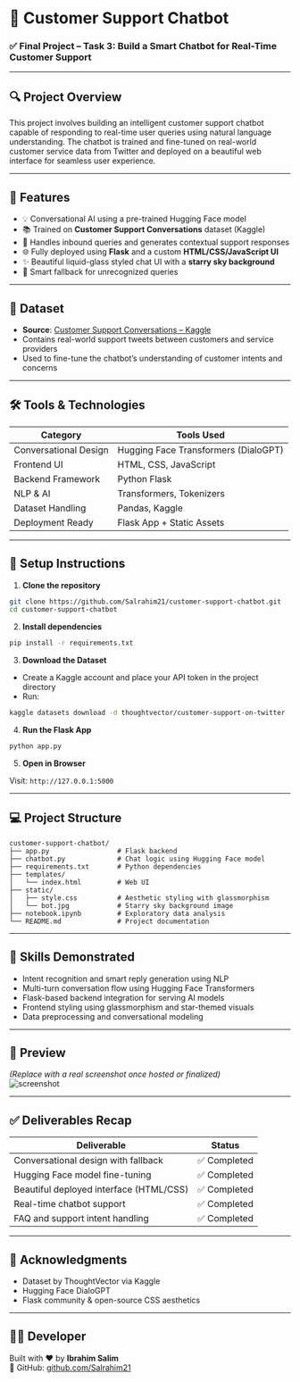 
# 💬 Customer Support Chatbot

### ✅ Final Project – Task 3: Build a Smart Chatbot for Real-Time Customer Support

---

## 🔍 Project Overview

This project involves building an intelligent customer support chatbot capable of responding to real-time user queries using natural language understanding. The chatbot is trained and fine-tuned on real-world customer service data from Twitter and deployed on a beautiful web interface for seamless user experience.

---

## 🚀 Features

- 💡 Conversational AI using a pre-trained Hugging Face model  
- 📚 Trained on **Customer Support Conversations** dataset (Kaggle)  
- 🧠 Handles inbound queries and generates contextual support responses  
- 🌐 Fully deployed using **Flask** and a custom **HTML/CSS/JavaScript UI**  
- ✨ Beautiful liquid-glass styled chat UI with a **starry sky background**  
- 🔁 Smart fallback for unrecognized queries  

---

## 📂 Dataset

- **Source**: [Customer Support Conversations – Kaggle](https://www.kaggle.com/datasets/thoughtvector/customer-support-on-twitter)  
- Contains real-world support tweets between customers and service providers  
- Used to fine-tune the chatbot’s understanding of customer intents and concerns  

---

## 🛠 Tools & Technologies

| Category             | Tools Used |
|----------------------|------------|
| Conversational Design| Hugging Face Transformers (DialoGPT) |
| Frontend UI          | HTML, CSS, JavaScript |
| Backend Framework    | Python Flask |
| NLP & AI             | Transformers, Tokenizers |
| Dataset Handling     | Pandas, Kaggle |
| Deployment Ready     | Flask App + Static Assets |

---

## 🧰 Setup Instructions

1. **Clone the repository**

```bash
git clone https://github.com/Salrahim21/customer-support-chatbot.git
cd customer-support-chatbot
```

2. **Install dependencies**

```bash
pip install -r requirements.txt
```

3. **Download the Dataset**

- Create a Kaggle account and place your API token in the project directory
- Run:

```bash
kaggle datasets download -d thoughtvector/customer-support-on-twitter
```

4. **Run the Flask App**

```bash
python app.py
```

5. **Open in Browser**

Visit: `http://127.0.0.1:5000`

---

## 💻 Project Structure

```
customer-support-chatbot/
├── app.py                 # Flask backend
├── chatbot.py             # Chat logic using Hugging Face model
├── requirements.txt       # Python dependencies
├── templates/
│   └── index.html         # Web UI
├── static/
│   ├── style.css          # Aesthetic styling with glassmorphism
│   └── bot.jpg            # Starry sky background image
├── notebook.ipynb         # Exploratory data analysis
└── README.md              # Project documentation
```

---

## 🧠 Skills Demonstrated

- Intent recognition and smart reply generation using NLP  
- Multi-turn conversation flow using Hugging Face Transformers  
- Flask-based backend integration for serving AI models  
- Frontend styling using glassmorphism and star-themed visuals  
- Data preprocessing and conversational modeling  

---

## 📸 Preview

*(Replace with a real screenshot once hosted or finalized)*  
![screenshot](https://user-images.githubusercontent.com/Salrahim21/starry-bot-screenshot.jpg)  

---

## ✅ Deliverables Recap

| Deliverable                             | Status       |
|-----------------------------------------|--------------|
| Conversational design with fallback     | ✅ Completed |
| Hugging Face model fine-tuning          | ✅ Completed |
| Beautiful deployed interface (HTML/CSS) | ✅ Completed |
| Real-time chatbot support               | ✅ Completed |
| FAQ and support intent handling         | ✅ Completed |

---

## 🙌 Acknowledgments

- Dataset by ThoughtVector via Kaggle  
- Hugging Face DialoGPT  
- Flask community & open-source CSS aesthetics  

---

## 👨‍💻 Developer

Built with ❤️ by **Ibrahim Salim**  
🔗 GitHub: [github.com/Salrahim21](https://github.com/Salrahim21)  
